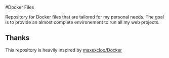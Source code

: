 #Docker Files

Repository for Docker files that are tailored for my personal needs. The goal is to provide an almost complete environement to run all my web projects.

## Thanks
This repository is heavily inspired by [maxexcloo/Docker](https://github.com/maxexcloo/Docker)



